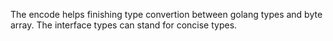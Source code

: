 The encode helps finishing type convertion between golang types and byte array. The interface types can stand for concise types.

